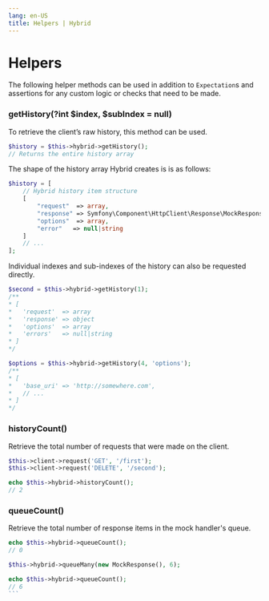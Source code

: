 ```yaml
---
lang: en-US
title: Helpers | Hybrid
---
```


# Helpers

The following helper methods can be used in addition to `Expectation`s and assertions for any custom logic or checks that need to be made.

### getHistory(?int $index, $subIndex = null)

To retrieve the client’s raw history, this method can be used.

```php
$history = $this->hybrid->getHistory();
// Returns the entire history array
```

The shape of the history array Hybrid creates is is as follows:

```php
$history = [
    // Hybrid history item structure
    [
        "request"  => array,
        "response" => Symfony\Component\HttpClient\Response\MockResponse object,
        "options"  => array,
        "error"   => null|string 
    ]
    // ...
];
```

Individual indexes and sub-indexes of the history can also be requested directly.

```php
$second = $this->hybrid->getHistory(1);
/**
* [
*   'request'  => array
*   'response' => object
*   'options'  => array
*   'errors'   => null|string
* ]
*/

$options = $this->hybrid->getHistory(4, 'options');
/**
* [
*   'base_uri' => 'http://somewhere.com',
*   // ...
* ]
*/
```

### historyCount()

Retrieve the total number of requests that were made on the client.

```php
$this->client->request('GET', '/first');
$this->client->request('DELETE', '/second');

echo $this->hybrid->historyCount();
// 2
```

### queueCount()

Retrieve the total number of response items in the mock handler's queue.

````php
echo $this->hybrid->queueCount();
// 0

$this->hybrid->queueMany(new MockResponse(), 6);

echo $this->hybrid->queueCount();
// 6
```